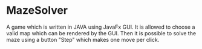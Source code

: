 # MazeSolver
A game which is written in JAVA using JavaFx GUI. It is allowed to choose a valid map which can be rendered by the GUI. Then it is possible to solve the maze using a button "Step" which makes one move per click.
